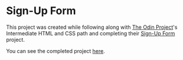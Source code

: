# Sign-Up Form

This project was created while following along with [The Odin Project](https://www.theodinproject.com/)'s Intermediate HTML and CSS path and completing their [Sign-Up Form](https://www.theodinproject.com/lessons/node-path-intermediate-html-and-css-sign-up-form) project.

You can see the completed project [here](https://danoru.github.io/odin-signup/index.html).